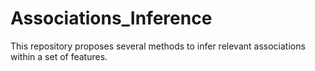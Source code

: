 # Associations_Inference
 This repository proposes several methods to infer relevant associations within a set of features.

